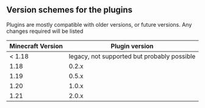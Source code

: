 ## Version schemes for the plugins

Plugins are mostly compatible with older versions, or future versions. Any changes required will be listed

Minecraft Version | Plugin version | 
----------------- | --------------- |
< 1.18 | legacy, not supported but probably possible
1.18 | 0.2.x
1.19 | 0.5.x
1.20 | 1.0.x
1.21 | 2.0.x